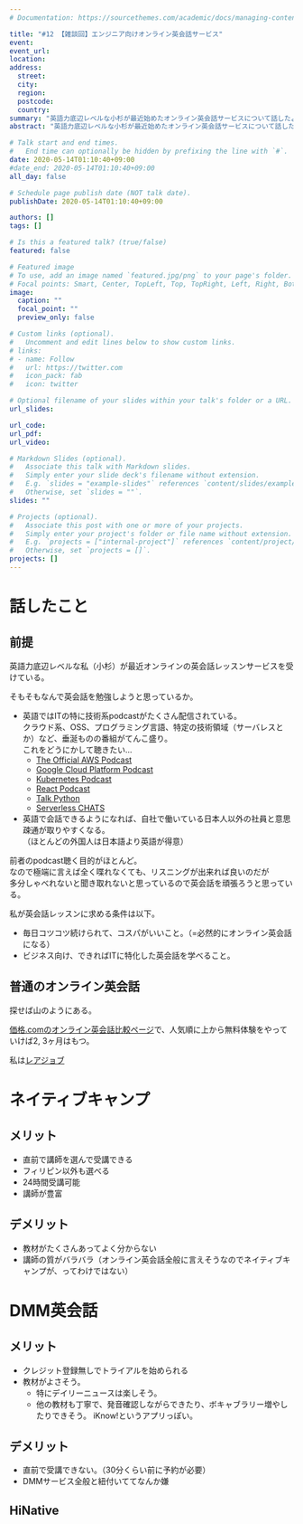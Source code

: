 ```yaml
---
# Documentation: https://sourcethemes.com/academic/docs/managing-content/

title: "#12 【雑談回】エンジニア向けオンライン英会話サービス"
event:
event_url:
location:
address:
  street:
  city:
  region:
  postcode:
  country:
summary: "英語力底辺レベルな小杉が最近始めたオンライン英会話サービスについて話したよ。"
abstract: "英語力底辺レベルな小杉が最近始めたオンライン英会話サービスについて話したよ。"

# Talk start and end times.
#   End time can optionally be hidden by prefixing the line with `#`.
date: 2020-05-14T01:10:40+09:00
#date_end: 2020-05-14T01:10:40+09:00
all_day: false

# Schedule page publish date (NOT talk date).
publishDate: 2020-05-14T01:10:40+09:00

authors: []
tags: []

# Is this a featured talk? (true/false)
featured: false

# Featured image
# To use, add an image named `featured.jpg/png` to your page's folder. 
# Focal points: Smart, Center, TopLeft, Top, TopRight, Left, Right, BottomLeft, Bottom, BottomRight.
image:
  caption: ""
  focal_point: ""
  preview_only: false

# Custom links (optional).
#   Uncomment and edit lines below to show custom links.
# links:
# - name: Follow
#   url: https://twitter.com
#   icon_pack: fab
#   icon: twitter

# Optional filename of your slides within your talk's folder or a URL.
url_slides:

url_code:
url_pdf:
url_video:

# Markdown Slides (optional).
#   Associate this talk with Markdown slides.
#   Simply enter your slide deck's filename without extension.
#   E.g. `slides = "example-slides"` references `content/slides/example-slides.md`.
#   Otherwise, set `slides = ""`.
slides: ""

# Projects (optional).
#   Associate this post with one or more of your projects.
#   Simply enter your project's folder or file name without extension.
#   E.g. `projects = ["internal-project"]` references `content/project/deep-learning/index.md`.
#   Otherwise, set `projects = []`.
projects: []
---
```


# 話したこと

## 前提

英語力底辺レベルな私（小杉）が最近オンラインの英会話レッスンサービスを受けている。

そもそもなんで英会話を勉強しようと思っているか。

* 英語ではITの特に技術系podcastがたくさん配信されている。  
  クラウド系、OSS、プログラミング言語、特定の技術領域（サーバレスとか）など、垂涎ものの番組がてんこ盛り。  
  これをどうにかして聴きたい...
  + [The Official AWS Podcast](https://podcasts.apple.com/us/podcast/aws-podcast/id1122785133)
  + [Google Cloud Platform Podcast](https://www.gcppodcast.com/)
  + [Kubernetes Podcast](https://kubernetespodcast.com/)
  + [React Podcast](https://reactpodcast.simplecast.fm/)
  + [Talk Python](https://talkpython.fm/episodes/all)
  + [Serverless CHATS](https://www.serverlesschats.com/)
* 英語で会話できるようになれば、自社で働いている日本人以外の社員と意思疎通が取りやすくなる。  
  （ほとんどの外国人は日本語より英語が得意）

前者のpodcast聴く目的がほとんど。  
なので極端に言えば全く喋れなくても、リスニングが出来れば良いのだが  
多分しゃべれないと聞き取れないと思っているので英会話を頑張ろうと思っている。

私が英会話レッスンに求める条件は以下。

* 毎日コツコツ続けられて、コスパがいいこと。（=必然的にオンライン英会話になる）
* ビジネス向け、できればITに特化した英会話を学べること。


## 普通のオンライン英会話

探せば山のようにある。  

[価格.comのオンライン英会話比較ページ](https://eikaiwa.kakaku.com/online_english/?cid=oe_lis_g_101&gclid=EAIaIQobChMIwYC0lqex6QIVD7aWCh3jZglHEAAYASAAEgKd_vD_BwE)で、人気順に上から無料体験をやっていけば2, 3ヶ月はもつ。

私は[レアジョブ]()

# ネイティブキャンプ

## メリット

* 直前で講師を選んで受講できる
* フィリピン以外も選べる
* 24時間受講可能
* 講師が豊富

## デメリット
* 教材がたくさんあってよく分からない
* 講師の質がバラバラ（オンライン英会話全般に言えそうなのでネイティブキャンプが、ってわけではない）

# DMM英会話

## メリット

* クレジット登録無しでトライアルを始められる
* 教材がよさそう。
    + 特にデイリーニュースは楽しそう。
    + 他の教材も丁寧で、発音確認しながらできたり、ボキャブラリー増やしたりできそう。
      iKnow!というアプリっぽい。

## デメリット

* 直前で受講できない。（30分くらい前に予約が必要）
* DMMサービス全般と紐付いててなんか嫌

## HiNative

